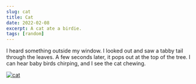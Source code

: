 ```yaml
---
slug: cat
title: Cat
date: 2022-02-08
excerpt: A cat ate a birdie.
tags: [random]
---
```


I heard something outside my window. I looked out and saw a tabby tail through the leaves. A few seconds later, it pops out at the top of the tree. I can hear baby birds chirping, and I see the cat chewing.

[![cat](https://i3.ytimg.com/vi/WPAhIPJNIDM/maxresdefault.jpg)](https://www.youtube.com/watch?v=WPAhIPJNIDM)
